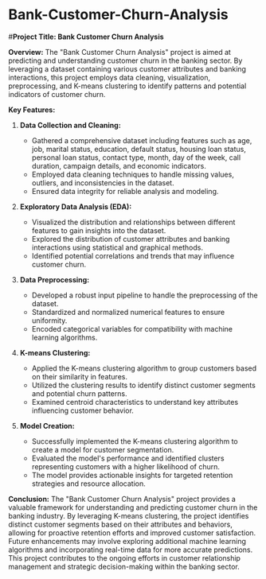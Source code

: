 # Bank-Customer-Churn-Analysis

#**Project Title: Bank Customer Churn Analysis**

**Overview:**
The "Bank Customer Churn Analysis" project is aimed at predicting and understanding customer churn in the banking sector. By leveraging a dataset containing various customer attributes and banking interactions, this project employs data cleaning, visualization, preprocessing, and K-means clustering to identify patterns and potential indicators of customer churn.

**Key Features:**

1. **Data Collection and Cleaning:**
   - Gathered a comprehensive dataset including features such as age, job, marital status, education, default status, housing loan status, personal loan status, contact type, month, day of the week, call duration, campaign details, and economic indicators.
   - Employed data cleaning techniques to handle missing values, outliers, and inconsistencies in the dataset.
   - Ensured data integrity for reliable analysis and modeling.

2. **Exploratory Data Analysis (EDA):**
   - Visualized the distribution and relationships between different features to gain insights into the dataset.
   - Explored the distribution of customer attributes and banking interactions using statistical and graphical methods.
   - Identified potential correlations and trends that may influence customer churn.

3. **Data Preprocessing:**
   - Developed a robust input pipeline to handle the preprocessing of the dataset.
   - Standardized and normalized numerical features to ensure uniformity.
   - Encoded categorical variables for compatibility with machine learning algorithms.

4. **K-means Clustering:**
   - Applied the K-means clustering algorithm to group customers based on their similarity in features.
   - Utilized the clustering results to identify distinct customer segments and potential churn patterns.
   - Examined centroid characteristics to understand key attributes influencing customer behavior.

5. **Model Creation:**
   - Successfully implemented the K-means clustering algorithm to create a model for customer segmentation.
   - Evaluated the model's performance and identified clusters representing customers with a higher likelihood of churn.
   - The model provides actionable insights for targeted retention strategies and resource allocation.

**Conclusion:**
The "Bank Customer Churn Analysis" project provides a valuable framework for understanding and predicting customer churn in the banking industry. By leveraging K-means clustering, the project identifies distinct customer segments based on their attributes and behaviors, allowing for proactive retention efforts and improved customer satisfaction. Future enhancements may involve exploring additional machine learning algorithms and incorporating real-time data for more accurate predictions. This project contributes to the ongoing efforts in customer relationship management and strategic decision-making within the banking sector.
